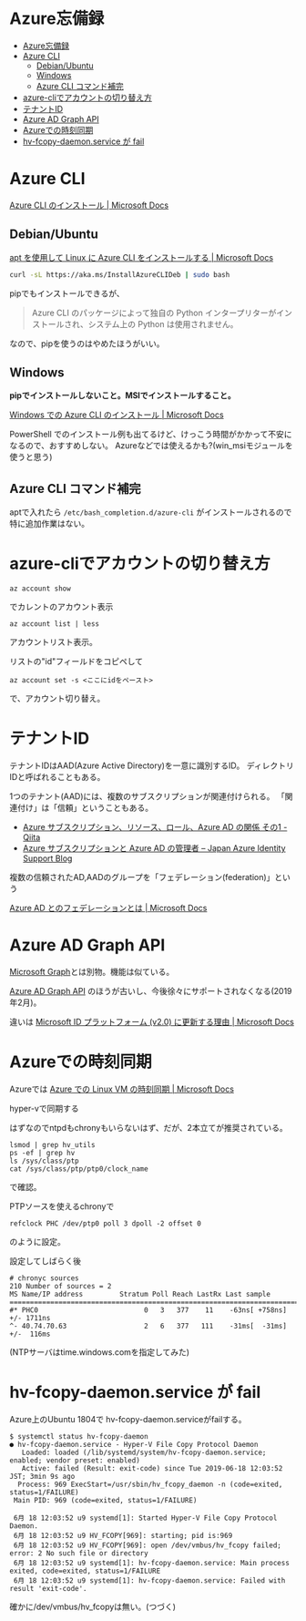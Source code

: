 # Azure忘備録

- [Azure忘備録](#azure%e5%bf%98%e5%82%99%e9%8c%b2)
- [Azure CLI](#azure-cli)
  - [Debian/Ubuntu](#debianubuntu)
  - [Windows](#windows)
  - [Azure CLI コマンド補完](#azure-cli-%e3%82%b3%e3%83%9e%e3%83%b3%e3%83%89%e8%a3%9c%e5%ae%8c)
- [azure-cliでアカウントの切り替え方](#azure-cli%e3%81%a7%e3%82%a2%e3%82%ab%e3%82%a6%e3%83%b3%e3%83%88%e3%81%ae%e5%88%87%e3%82%8a%e6%9b%bf%e3%81%88%e6%96%b9)
- [テナントID](#%e3%83%86%e3%83%8a%e3%83%b3%e3%83%88id)
- [Azure AD Graph API](#azure-ad-graph-api)
- [Azureでの時刻同期](#azure%e3%81%a7%e3%81%ae%e6%99%82%e5%88%bb%e5%90%8c%e6%9c%9f)
- [hv-fcopy-daemon.service が fail](#hv-fcopy-daemonservice-%e3%81%8c-fail)

# Azure CLI

[Azure CLI のインストール | Microsoft Docs](https://docs.microsoft.com/ja-jp/cli/azure/install-azure-cli)

## Debian/Ubuntu

[apt を使用して Linux に Azure CLI をインストールする | Microsoft Docs](https://docs.microsoft.com/ja-jp/cli/azure/install-azure-cli-apt)

``` bash
curl -sL https://aka.ms/InstallAzureCLIDeb | sudo bash
```

pipでもインストールできるが、

> Azure CLI のパッケージによって独自の Python インタープリターがインストールされ、システム上の Python は使用されません。

なので、pipを使うのはやめたほうがいい。


## Windows

**pipでインストールしないこと。MSIでインストールすること。**

[Windows での Azure CLI のインストール | Microsoft Docs](https://docs.microsoft.com/ja-jp/cli/azure/install-azure-cli-windows)

PowerShell でのインストール例も出てるけど、けっこう時間がかかって不安になるので、おすすめしない。
Azureなどでは使えるかも?(win_msiモジュールを使うと思う)


## Azure CLI コマンド補完

aptで入れたら
`/etc/bash_completion.d/azure-cli`
がインストールされるので
特に追加作業はない。


# azure-cliでアカウントの切り替え方

```
az account show
```
でカレントのアカウント表示

```
az account list | less
```
アカウントリスト表示。

リストの"id"フィールドをコピペして
```
az account set -s <ここにidをペースト>
```
で、アカウント切り替え。


# テナントID

テナントIDはAAD(Azure Active Directory)を一意に識別するID。
ディレクトリIDと呼ばれることもある。

1つのテナント(AAD)には、複数のサブスクリプションが関連付けられる。
「関連付け」は「信頼」ということもある。

- [Azure サブスクリプション、リソース、ロール、Azure AD の関係 その1 - Qiita](https://qiita.com/junichia/items/e8cf118314a173efcb68)
- [Azure サブスクリプションと Azure AD の管理者 – Japan Azure Identity Support Blog](https://blogs.technet.microsoft.com/jpazureid/2017/11/04/azure-subscription-azuread-admin/)


複数の信頼されたAD,AADのグループを「フェデレーション(federation)」という

[Azure AD とのフェデレーションとは | Microsoft Docs](https://docs.microsoft.com/ja-jp/azure/active-directory/hybrid/whatis-fed)


# Azure AD Graph API

[Microsoft Graph](https://developer.microsoft.com/ja-jp/graph)とは別物。機能は似ている。

[Azure AD Graph API](https://docs.microsoft.com/ja-jp/azure/active-directory/develop/active-directory-graph-api)
のほうが古いし、今後徐々にサポートされなくなる(2019年2月)。

違いは
[Microsoft ID プラットフォーム (v2.0) に更新する理由 | Microsoft Docs](https://docs.microsoft.com/ja-jp/azure/active-directory/develop/azure-ad-endpoint-comparison)


# Azureでの時刻同期

Azureでは
[Azure での Linux VM の時刻同期 | Microsoft Docs](https://docs.microsoft.com/ja-jp/azure/virtual-machines/linux/time-sync)

hyper-vで同期する

はずなのでntpdもchronyもいらないはず、だが、2本立てが推奨されている。

``` 
lsmod | grep hv_utils
ps -ef | grep hv
ls /sys/class/ptp
cat /sys/class/ptp/ptp0/clock_name
```
で確認。

PTPソースを使えるchronyで
```
refclock PHC /dev/ptp0 poll 3 dpoll -2 offset 0
```
のように設定。 

設定してしばらく後
```
# chronyc sources
210 Number of sources = 2
MS Name/IP address         Stratum Poll Reach LastRx Last sample
===============================================================================
#* PHC0                          0   3   377    11    -63ns[ +758ns] +/- 1711ns
^- 40.74.70.63                   2   6   377   111    -31ms[  -31ms] +/-  116ms
```
(NTPサーバはtime.windows.comを指定してみた)





# hv-fcopy-daemon.service が fail

Azure上のUbuntu 1804で hv-fcopy-daemon.serviceがfailする。

```
$ systemctl status hv-fcopy-daemon
● hv-fcopy-daemon.service - Hyper-V File Copy Protocol Daemon
   Loaded: loaded (/lib/systemd/system/hv-fcopy-daemon.service; enabled; vendor preset: enabled)
   Active: failed (Result: exit-code) since Tue 2019-06-18 12:03:52 JST; 3min 9s ago
  Process: 969 ExecStart=/usr/sbin/hv_fcopy_daemon -n (code=exited, status=1/FAILURE)
 Main PID: 969 (code=exited, status=1/FAILURE)

 6月 18 12:03:52 u9 systemd[1]: Started Hyper-V File Copy Protocol Daemon.
 6月 18 12:03:52 u9 HV_FCOPY[969]: starting; pid is:969
 6月 18 12:03:52 u9 HV_FCOPY[969]: open /dev/vmbus/hv_fcopy failed; error: 2 No such file or directory
 6月 18 12:03:52 u9 systemd[1]: hv-fcopy-daemon.service: Main process exited, code=exited, status=1/FAILURE
 6月 18 12:03:52 u9 systemd[1]: hv-fcopy-daemon.service: Failed with result 'exit-code'.
```
確かに/dev/vmbus/hv_fcopyは無い。(つづく)